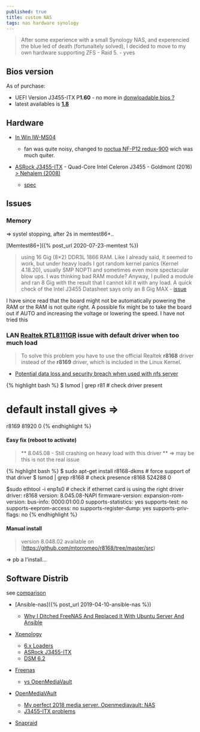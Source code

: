 ```yaml
---
published: true
title: custom NAS
tags: nas hardware synology
---
```

> After some experience with a small Synology NAS, and experencied the blue led of death (fortunaltely solved), I decided to move to my own hardware supporting ZFS - Raid 5. - yves

## Bios version
As of purchase:
- UEFI Version J3455-ITX P**1.60** - no more in [donwloadable bios ?](http://www.mgreene.org/?p=290)
- latest availables is [**1.8**](http://asrock.com/mb/Intel/J3455-ITX/?cat=Download&os=BIOS#BIOS)

## Hardware

- [In Win IW-MS04](https://proclockers.com/reviews/computer-cases/in-win-iw-ms04-mini-server-case-review?nopaging=1)
	- fan was quite noisy, changed to [noctua NF-P12 redux-900](https://www.amazon.fr/gp/product/B07C5KZX85/ref=ppx_yo_dt_b_asin_title_o04_s00?ie=UTF8&psc=1) wich was much quiter.
    
- [ASRock J3455-ITX](https://www.ldlc.com/fiche/PB00217669.html) - Quad-Core Intel Celeron J3455 - Goldmont (2016) [> Nehalem (2008)](https://en.wikipedia.org/wiki/List_of_Intel_CPU_microarchitectures)
	- [spec](https://www.asrock.com/mb/Intel/J3455-ITX/#Specification)

## Issues

### Memory

=> systel stopping, after 2s in memtest86+..

[Memtest86+]({% post_url 2020-07-23-memtest %})

> using 16 Gig (8×2) DDR3L 1866 RAM. Like I already said, it seemed to work, but under heavy loads I got random kernel panics (Kernel 4.18.20), usually SMP NOPTI and sometimes even more spectacular blow ups. I was thinking bad RAM module? Anyway, I pulled a module and ran 8 Gig with the result that I cannot kill it with any load. A quick check of the Intel J3455 Datasheet says only an 8 Gig MAX - [issue](http://www.mgreene.org/?p=290)

I have since read that the board might not be automatically powering the RAM or the RAM is not quite right. A possible fix might be to take the board out if AUTO and increasing the voltage or lowering the speed. I have not tried this 

### LAN [Realtek RTL8111GR](https://tuxbyte.com/how-to-get-your-realtek-rtl8111rtl8168-working-updated-guide/) **issue** with default driver when too much load

> To solve this problem you have to use the official Realtek **r8168** driver instead of the **r8169** driver, which is included in the Linux Kernel.

- [Potential data loss and security breach when used with nfs server](https://github.com/mtorromeo/r8168/issues/4)

{% highlight bash %}
$ lsmod | grep r81						# check driver present
# default install gives =>
r8169                  81920  0
{% endhighlight %}

#### Easy fix (reboot to activate)
> ** 8.045.08 - Still crashing on heavy load with this driver **
=> may be this is not the real issue

{% highlight bash %}
$ sudo apt-get install r8168-dkms			# force support of that driver
<reboot>
$ lsmod | grep r8168						# check presence
r8168                 524288  0
  
$sudo ethtool -i enp1s0	# check if ethernet card is using the right driver
driver: r8168
version: 8.045.08-NAPI
firmware-version: 
expansion-rom-version: 
bus-info: 0000:01:00.0
supports-statistics: yes
supports-test: no
supports-eeprom-access: no
supports-register-dump: yes
supports-priv-flags: no
{% endhighlight %}

#### Manual install
> version 8.048.02 available on [https://github.com/mtorromeo/r8168/tree/master/src)
  
=> pb a l'install...


## Software Distrib

see [comparison](https://www.reddit.com/r/DataHoarder/comments/6by93u/want_to_build_a_home_nas_freenas_nas4free_or_omv/)
- [Ansible-nas]({% post_url 2019-04-10-ansible-nas %})
	- [Why I Ditched FreeNAS And Replaced It With Ubuntu Server And Ansible](https://davidstephens.uk/ansible/linux/ubuntu/2017/10/05/why-i-ditched-freenas-replaced-with-ubuntu-ansible/)

- [Xpenology](https://xpenology.org/)
	- [6.x Loaders](https://xpenology.com/forum/topic/13333-tutorialreference-6x-loaders-and-platforms/)
	- [ASRock J3455-ITX](https://xpenology.com/forum/topic/9699-asrock-j3455-itx/)
    - [DSM 6.2](https://xpenology.com/forum/topic/13153-dsm-62-possible-on-asrock-j3455-itx/)

- [Freenas](https://www.freenas.org/)
	- [vs OpenMediaVault](https://www.freenas.org/freenas-vs-openmediavault/)
    
- [OpenMediaVAult]()
	- [My perfect 2018 media server. Openmediavault: NAS](https://medium.com/@yllanos/my-perfect-2018-media-server-openmediavault-nas-storage-multimedia-services-53e74ea33af3)
	- [J3455-ITX problems](https://forum.openmediavault.org/index.php/Thread/16375-ASRock-J3455-ITX-problems/)
    
- [Snapraid](https://www.snapraid.it/compare)

